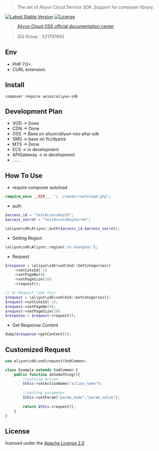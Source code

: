 
> The set of Aliyun Cloud Service SDK ,Support for composer library.

[![Latest Stable Version](https://poser.pugx.org/axios/aliyun-sdk/v/stable)](https://packagist.org/packages/axios/aliyun-sdk)
[![License](https://poser.pugx.org/axios/aliyun-sdk/license)](https://packagist.org/packages/axios/aliyun-sdk)

> [Aliyun Cloud OSS official documentation center](https://help.aliyun.com/)

> QQ Group：521797692

## Env
- PHP 7.0+.
- CURL extension.

## Install
```shell
composer require axios/aliyun-sdk
```


## Development Plan

* VOD -> Done
* CDN -> Done
* OSS -> Base on aliyun/aliyun-oss-php-sdk
* SMS -> base on flc/dysms
* MTS -> Done
* ECS -> in development
* APIGateway -> in development
* ......

## How To Use
* require composer autoload

```php
require_once __DIR__. "/../vendor/autoload.php";
```

* auth

```php
$access_id = "testAccessKeyId";
$access_secret = "testAccessKeySecret";

\aliyun\sdk\Aliyun::auth($access_id,$access_secret);
```

* Setting Region

```php
\aliyun\sdk\Aliyun::region('cn-shanghai');
```

* Request

```php
$response = \aliyun\sdk\vod\Vod::GetCategories()
    ->setCateId(-1)
    ->setPageNo(4)
    ->setPageSize(10)
    ->request();

// Or Request like this
$request = \aliyun\sdk\vod\Vod::GetCategories();
$request->setCateId(-1);
$request->setPageNo(4);
$request->setPageSize(10)
$response = $request->request();
```

* Get Response Content

```php
dump($response->getContent());
```

## Customized Request

```php
use aliyun\sdk\vod\request\VodCommon;

class Example extends VodCommon {
    public function doSomething(){
        //setting Action
        $this->setActionName("action_name");
        
        //setting parameter
        $this->setParam("param_name","param_value");
        
        return $this->request();
    }
}
```

## License
licensed under the [Apache License 2.0](https://www.apache.org/licenses/LICENSE-2.0.html)